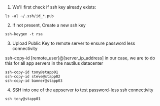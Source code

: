 1. We'll first check if ssh key already exists:

```
ls -al ~/.ssh/id_*.pub
```


2. If not present, Create a new ssh key

```
ssh-keygen -t rsa 
```

3. Upload Public Key to remote server to ensure password less connectivity

ssh-copy-id [remote_user]@[server_ip_address] in our case, we are to do this for all app servers in the nautilus datacenter

```
ssh-copy-id tony@stapp01
ssh-copy-id steve@stapp02
ssh-copy-id banner@stapp03
```

4. SSH into one of the appserver to test password-less ssh connectivity

```
ssh tony@stapp01
```